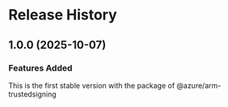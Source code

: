 # Release History
    
## 1.0.0 (2025-10-07)

### Features Added

This is the first stable version with the package of @azure/arm-trustedsigning
